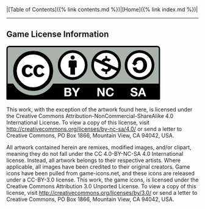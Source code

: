 |[Table of Contents]({% link contents.md %})|[Home]({% link index.md %})|

---

## Game License Information
![License](/assets/img/by-nc-sa.png)

This work, with the exception of the artwork found here, is licensed under the Creative Commons Attribution-NonCommercial-ShareAlike 4.0 International License. To view a copy of this license, visit http://creativecommons.org/licenses/by-nc-sa/4.0/ or send a letter to Creative Commons, PO Box 1866, Mountain View, CA 94042, USA.

All artwork contained herein are remixes, modified images, and/or clipart, meaning they do not fall under the CC 4.0-BY-NC-SA 4.0 International license. Instead, all artwork belongs to their respective artists. Where applicable, all images have been credited to their original creators. Game icons have been pulled from game-icons.net, and these icons are released under a CC-BY-3.0 license. This work, the game icons, is licensed under the Creative Commons Attribution 3.0 Unported License. To view a copy of this license, visit http://creativecommons.org/licenses/by/3.0/ or send a letter to Creative Commons, PO Box 1866, Mountain View, CA 94042, USA.
